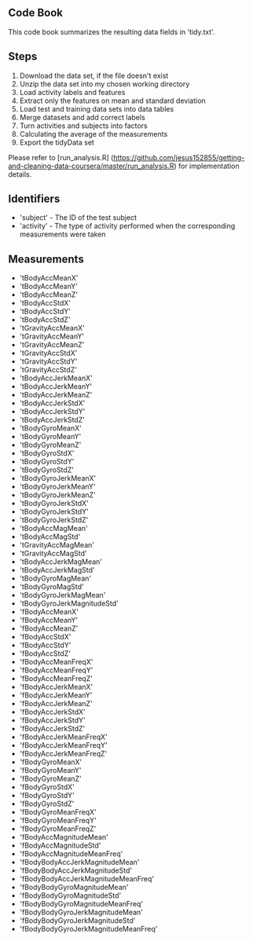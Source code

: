 ## Code Book

This code book summarizes the resulting data fields in 'tidy.txt'.

## Steps

1. Download the data set, if the file doesn't exist
2. Unzip the data set into my chosen working directory
3. Load activity labels and features
4. Extract only the features on mean and standard deviation
5. Load test and training data sets into data tables
6. Merge datasets and add correct labels
7. Turn activities and subjects into factors
8. Calculating the average of the measurements
9. Export the tidyData set 

Please refer to [run_analysis.R] (https://github.com/jesus152855/getting-and-cleaning-data-coursera/master/run_analysis.R) for implementation details.

## Identifiers

* 'subject' - The ID of the test subject
* 'activity' - The type of activity performed when the corresponding measurements were taken

## Measurements

* 'tBodyAccMeanX'
* 'tBodyAccMeanY'
* 'tBodyAccMeanZ'
* 'tBodyAccStdX'
* 'tBodyAccStdY'
* 'tBodyAccStdZ'
* 'tGravityAccMeanX'
* 'tGravityAccMeanY'
* 'tGravityAccMeanZ'
* 'tGravityAccStdX'
* 'tGravityAccStdY'
* 'tGravityAccStdZ'
* 'tBodyAccJerkMeanX'
* 'tBodyAccJerkMeanY'
* 'tBodyAccJerkMeanZ'
* 'tBodyAccJerkStdX'
* 'tBodyAccJerkStdY'
* 'tBodyAccJerkStdZ'
* 'tBodyGyroMeanX'
* 'tBodyGyroMeanY'
* 'tBodyGyroMeanZ'
* 'tBodyGyroStdX'
* 'tBodyGyroStdY'
* 'tBodyGyroStdZ'
* 'tBodyGyroJerkMeanX'
* 'tBodyGyroJerkMeanY'
* 'tBodyGyroJerkMeanZ'
* 'tBodyGyroJerkStdX'
* 'tBodyGyroJerkStdY'
* 'tBodyGyroJerkStdZ'
* 'tBodyAccMagMean'
* 'tBodyAccMagStd'
* 'tGravityAccMagMean'
* 'tGravityAccMagStd'
* 'tBodyAccJerkMagMean'
* 'tBodyAccJerkMagStd'
* 'tBodyGyroMagMean'
* 'tBodyGyroMagStd'
* 'tBodyGyroJerkMagMean'
* 'tBodyGyroJerkMagnitudeStd'
* 'fBodyAccMeanX'
* 'fBodyAccMeanY'
* 'fBodyAccMeanZ'
* 'fBodyAccStdX'
* 'fBodyAccStdY'
* 'fBodyAccStdZ'
* 'fBodyAccMeanFreqX'
* 'fBodyAccMeanFreqY'
* 'fBodyAccMeanFreqZ'
* 'fBodyAccJerkMeanX'
* 'fBodyAccJerkMeanY'
* 'fBodyAccJerkMeanZ'
* 'fBodyAccJerkStdX'
* 'fBodyAccJerkStdY'
* 'fBodyAccJerkStdZ'
* 'fBodyAccJerkMeanFreqX'
* 'fBodyAccJerkMeanFreqY'
* 'fBodyAccJerkMeanFreqZ'
* 'fBodyGyroMeanX'
* 'fBodyGyroMeanY'
* 'fBodyGyroMeanZ'
* 'fBodyGyroStdX'
* 'fBodyGyroStdY'
* 'fBodyGyroStdZ'
* 'fBodyGyroMeanFreqX'
* 'fBodyGyroMeanFreqY'
* 'fBodyGyroMeanFreqZ'
* 'fBodyAccMagnitudeMean'
* 'fBodyAccMagnitudeStd'
* 'fBodyAccMagnitudeMeanFreq'
* 'fBodyBodyAccJerkMagnitudeMean'
* 'fBodyBodyAccJerkMagnitudeStd'
* 'fBodyBodyAccJerkMagnitudeMeanFreq'
* 'fBodyBodyGyroMagnitudeMean'
* 'fBodyBodyGyroMagnitudeStd'
* 'fBodyBodyGyroMagnitudeMeanFreq'
* 'fBodyBodyGyroJerkMagnitudeMean'
* 'fBodyBodyGyroJerkMagnitudeStd'
* 'fBodyBodyGyroJerkMagnitudeMeanFreq'